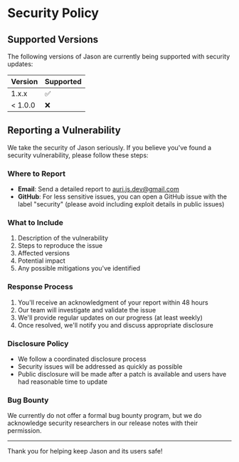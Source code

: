 # Security Policy

## Supported Versions

The following versions of Jason are currently being supported with security updates:

| Version | Supported          |
| ------- | ------------------ |
| 1.x.x   | :white_check_mark: |
| < 1.0.0 | :x:                |

## Reporting a Vulnerability

We take the security of Jason seriously. If you believe you've found a security vulnerability, please follow these steps:

### Where to Report

- **Email**: Send a detailed report to <auri.js.dev@gmail.com>
- **GitHub**: For less sensitive issues, you can open a GitHub issue with the label "security" (please avoid including exploit details in public issues)

### What to Include

1. Description of the vulnerability
2. Steps to reproduce the issue
3. Affected versions
4. Potential impact
5. Any possible mitigations you've identified

### Response Process

1. You'll receive an acknowledgment of your report within 48 hours
2. Our team will investigate and validate the issue
3. We'll provide regular updates on our progress (at least weekly)
4. Once resolved, we'll notify you and discuss appropriate disclosure

### Disclosure Policy

- We follow a coordinated disclosure process
- Security issues will be addressed as quickly as possible
- Public disclosure will be made after a patch is available and users have had reasonable time to update

### Bug Bounty

We currently do not offer a formal bug bounty program, but we do acknowledge security researchers in our release notes with their permission.

---

Thank you for helping keep Jason and its users safe!

